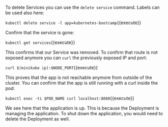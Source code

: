To delete Services you can use the `delete service` command. Labels can be used also here:

`kubectl delete service -l app=kubernetes-bootcamp`{{execute}}

Confirm that the service is gone:

`kubectl get services`{{execute}}

This confirms that our Service was removed. To confirm that route is not exposed anymore you can `curl` the previously exposed IP and port:

`curl $(minikube ip):$NODE_PORT`{{execute}}

This proves that the app is not reachable anymore from outside of the cluster.
You can confirm that the app is still running with a curl inside the pod:

`kubectl exec -ti $POD_NAME curl localhost:8080`{{execute}}

We see here that the application is up. This is because the Deployment is managing the application. To shut down the application, you would need to delete the Deployment as well.
